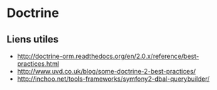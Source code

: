 # Doctrine #

## Liens utiles ##

  - http://doctrine-orm.readthedocs.org/en/2.0.x/reference/best-practices.html
  - http://www.uvd.co.uk/blog/some-doctrine-2-best-practices/
  - http://inchoo.net/tools-frameworks/symfony2-dbal-querybuilder/


